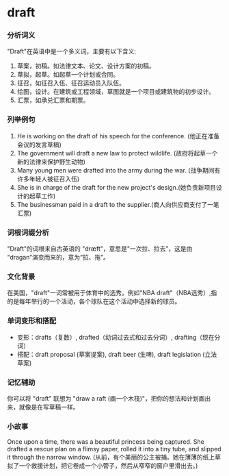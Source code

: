 # draft

### 分析词义

  

"Draft"在英语中是一个多义词，主要有以下含义:

  

1.  草案，初稿。如法律文本、论文、设计方案的初稿。
2.  草拟，起草。如起草一个计划或合同。
3.  征召，如征召入伍、征召运动员入队伍。
4.  绘图，设计。在建筑或工程领域，草图就是一个项目或建筑物的初步设计。
5.  汇票，如承兑汇票和期票。

  

### 列举例句

  

1.  He is working on the draft of his speech for the conference. (他正在准备会议的发言草稿)
2.  The government will draft a new law to protect wildlife. (政府将起草一个新的法律来保护野生动物)
3.  Many young men were drafted into the army during the war. (战争期间有许多年轻人被征召入伍)
4.  She is in charge of the draft for the new project's design.(她负责新项目设计的起草工作)
5.  The businessman paid in a draft to the supplier.(商人向供应商支付了一笔汇票)

  

### 词根词缀分析

  

"Draft"的词根来自古英语的 "dræft"，意思是"一次拉、拉去”，这是由 “dragan”演变而来的，意为“拉、拖”。

  

### 文化背景

  

在美国，"draft"一词常被用于体育中的选秀。例如"NBA draft"（NBA选秀）,指的是每年举行的一个活动，各个球队在这个活动中选择新的球员。

  

### 单词变形和搭配

  

*   变形：drafts（复数）, drafted（动词过去式和过去分词）, drafting（现在分词）
*   搭配：draft proposal (草案提案), draft beer (生啤), draft legislation (立法草案)

  

### 记忆辅助

  

你可以将 "draft" 联想为 "draw a raft (画一个木筏)"，把你的想法和计划画出来，就像是在写草稿一样。

  

### 小故事

  

Once upon a time, there was a beautiful princess being captured. She drafted a rescue plan on a flimsy paper, rolled it into a tiny tube, and slipped it through the narrow window. (从前，有个美丽的公主被捕。她在薄薄的纸上草拟了一个救援计划，把它卷成一个小管子，然后从窄窄的窗户里滑出去。)
